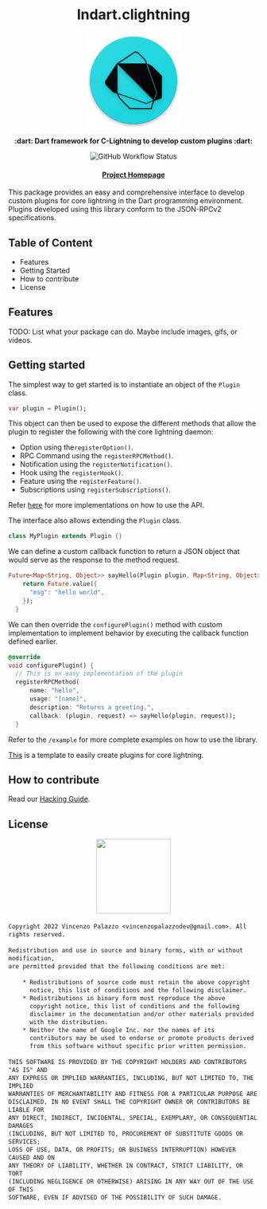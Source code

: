 <!-- 
This README describes the package. If you publish this package to pub.dev,
this README's contents appear on the landing page for your package.

For information about how to write a good package README, see the guide for
[writing package pages](https://dart.dev/guides/libraries/writing-package-pages). 

For general information about developing packages, see the Dart guide for
[creating packages](https://dart.dev/guides/libraries/create-library-packages)
and the Flutter guide for
[developing packages and plugins](https://flutter.dev/developing-packages). 
-->
<div align="center">
  <h1>lndart.clightning</h1>

  <img src="https://github.com/dart-lightning/icons/raw/main/main/res/mipmap-xxxhdpi/ic_launcher.png" />

  <p>
    <strong> :dart: Dart framework for C-Lightning to develop custom plugins :dart: </strong>
  </p>

  <p>
   <img alt="GitHub Workflow Status" src="https://img.shields.io/github/workflow/status/dart-lightning/clightning.dart/Sanity%20Check?style=flat-square">
  </p>

  <h4>
    <a href="https://github.com/dart-lightning">Project Homepage</a>
  </h4>
</div>

This package provides an easy and comprehensive interface to develop custom plugins for core lightning in the Dart programming environment. Plugins developed using this library conform to the JSON-RPCv2 specifications.

## Table of Content

- Features
- Getting Started
- How to contribute
- License

## Features

TODO: List what your package can do. Maybe include images, gifs, or videos.

## Getting started

The simplest way to get started is to instantiate an object of the `Plugin` class.
```dart
var plugin = Plugin();
```
This object can then be used to expose the different methods that allow the plugin to register the following with the core lightning daemon:
- Option using the`registerOption()`.
- RPC Command using the `registerRPCMethod()`.
- Notification using the `registerNotification()`.
- Hook using the `registerHook()`.
- Feature using the `registerFeature()`.
- Subscriptions using `registerSubscriptions()`.

Refer [here]('insert_docs_link_here') for more implementations on how to use the API.

The interface also allows extending the `Plugin` class.

```dart
class MyPlugin extends Plugin {}
```
We can define a custom callback function to return a JSON object that would serve as the response to the method request.

```dart
Future<Map<String, Object>> sayHello(Plugin plugin, Map<String, Object> request) {
    return Future.value({
      "msg": "hello world",
    });
  }
```

We can then override the `configurePlugin()` method with custom implementation to implement behavior by executing the callback function defined earlier.
```dart
@override
void configurePlugin() {
  // This is an easy implementation of the plugin
  registerRPCMethod(
      name: "hello",
      usage: "[name]",
      description: "Returns a greeting.",
      callback: (plugin, request) => sayHello(plugin, request));
  }
```

Refer to the `/example` for more complete examples on how to use the library.

[This](https://github.com/dart-lightning/dart_plugin) is a template to easily create plugins for core lightning.
## How to contribute

Read our [Hacking Guide]().

## License

<div align="center">
  <img src="https://opensource.org/files/osi_keyhole_300X300_90ppi_0.png" width="150" height="150"/>
</div>

```
Copyright 2022 Vincenzo Palazzo <vincenzopalazzodev@gmail.com>. All rights reserved.

Redistribution and use in source and binary forms, with or without modification,
are permitted provided that the following conditions are met:

    * Redistributions of source code must retain the above copyright
      notice, this list of conditions and the following disclaimer.
    * Redistributions in binary form must reproduce the above
      copyright notice, this list of conditions and the following
      disclaimer in the documentation and/or other materials provided
      with the distribution.
    * Neither the name of Google Inc. nor the names of its
      contributors may be used to endorse or promote products derived
      from this software without specific prior written permission.

THIS SOFTWARE IS PROVIDED BY THE COPYRIGHT HOLDERS AND CONTRIBUTORS "AS IS" AND
ANY EXPRESS OR IMPLIED WARRANTIES, INCLUDING, BUT NOT LIMITED TO, THE IMPLIED
WARRANTIES OF MERCHANTABILITY AND FITNESS FOR A PARTICULAR PURPOSE ARE
DISCLAIMED. IN NO EVENT SHALL THE COPYRIGHT OWNER OR CONTRIBUTORS BE LIABLE FOR
ANY DIRECT, INDIRECT, INCIDENTAL, SPECIAL, EXEMPLARY, OR CONSEQUENTIAL DAMAGES
(INCLUDING, BUT NOT LIMITED TO, PROCUREMENT OF SUBSTITUTE GOODS OR SERVICES;
LOSS OF USE, DATA, OR PROFITS; OR BUSINESS INTERRUPTION) HOWEVER CAUSED AND ON
ANY THEORY OF LIABILITY, WHETHER IN CONTRACT, STRICT LIABILITY, OR TORT
(INCLUDING NEGLIGENCE OR OTHERWISE) ARISING IN ANY WAY OUT OF THE USE OF THIS
SOFTWARE, EVEN IF ADVISED OF THE POSSIBILITY OF SUCH DAMAGE.